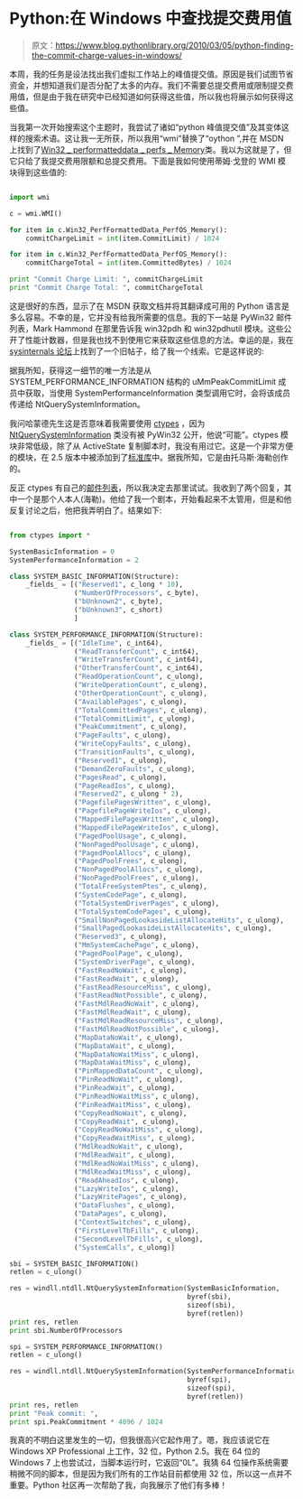 # Python:在 Windows 中查找提交费用值

> 原文：<https://www.blog.pythonlibrary.org/2010/03/05/python-finding-the-commit-charge-values-in-windows/>

本周，我的任务是设法找出我们虚拟工作站上的峰值提交值。原因是我们试图节省资金，并想知道我们是否分配了太多的内存。我们不需要总提交费用或限制提交费用值，但是由于我在研究中已经知道如何获得这些值，所以我也将展示如何获得这些值。

当我第一次开始搜索这个主题时，我尝试了诸如“python 峰值提交值”及其变体这样的搜索术语。这让我一无所获，所以我用“wmi”替换了“oython ”,并在 MSDN 上找到了[Win32 _ performatteddata _ perfs _ Memory](http://msdn.microsoft.com/en-us/library/aa394268%28VS.85%29.aspx)类。我以为这就是了，但它只给了我提交费用限额和总提交费用。下面是我如何使用蒂姆·戈登的 WMI 模块得到这些值的:

```py

import wmi

c = wmi.WMI()

for item in c.Win32_PerfFormattedData_PerfOS_Memory():
    commitChargeLimit = int(item.CommitLimit) / 1024

for item in c.Win32_PerfFormattedData_PerfOS_Memory():
    commitChargeTotal = int(item.CommittedBytes) / 1024

print "Commit Charge Limit: ", commitChargeLimit
print "Commit Charge Total: ", commitChargeTotal

```

这是很好的东西，显示了在 MSDN 获取文档并将其翻译成可用的 Python 语言是多么容易。不幸的是，它并没有给我所需要的信息。我的下一站是 PyWin32 邮件列表，Mark Hammond 在那里告诉我 win32pdh 和 win32pdhutil 模块。这些公开了性能计数器，但是我也找不到使用它来获取这些信息的方法。幸运的是，我在 [sysinternals 论坛](http://forum.sysinternals.com/forum_posts.asp?TID=15540&PID=75852)上找到了一个旧帖子，给了我一个线索。它是这样说的:

据我所知，获得这一细节的唯一方法是从 SYSTEM_PERFORMANCE_INFORMATION 结构的 uMmPeakCommitLimit 成员中获取，当使用 SystemPerformanceInformation 类型调用它时，会将该成员传递给 NtQuerySystemInformation。


我问哈蒙德先生这是否意味着我需要使用 [ctypes](http://python.net/crew/theller/ctypes/) ，因为 [NtQuerySystemInformation](http://msdn.microsoft.com/en-us/library/ms724509%28VS.85%29.aspx) 类没有被 PyWin32 公开，他说“可能”。ctypes 模块非常低级，除了从 ActiveState 复制脚本时，我没有用过它。这是一个非常方便的模块，在 2.5 版本中被添加到了[标准库](http://docs.python.org/library/ctypes.html)中。据我所知，它是由托马斯·海勒创作的。

反正 ctypes 有自己的[邮件列表](https://lists.sourceforge.net/lists/listinfo/ctypes-users)，所以我决定去那里试试。我收到了两个回复，其中一个是那个人本人(海勒)。他给了我一个剧本，开始看起来不太管用，但是和他反复讨论之后，他把我弄明白了。结果如下:

```py

from ctypes import *

SystemBasicInformation = 0
SystemPerformanceInformation = 2

class SYSTEM_BASIC_INFORMATION(Structure):
    _fields_ = [("Reserved1", c_long * 10),
                ("NumberOfProcessors", c_byte),
                ("bUnknown2", c_byte),
                ("bUnknown3", c_short)
                ]

class SYSTEM_PERFORMANCE_INFORMATION(Structure):
    _fields_ = [("IdleTime", c_int64),
                ("ReadTransferCount", c_int64),
                ("WriteTransferCount", c_int64),
                ("OtherTransferCount", c_int64),
                ("ReadOperationCount", c_ulong),
                ("WriteOperationCount", c_ulong),
                ("OtherOperationCount", c_ulong),
                ("AvailablePages", c_ulong),
                ("TotalCommittedPages", c_ulong),
                ("TotalCommitLimit", c_ulong),
                ("PeakCommitment", c_ulong),
                ("PageFaults", c_ulong),
                ("WriteCopyFaults", c_ulong),
                ("TransitionFaults", c_ulong),
                ("Reserved1", c_ulong),
                ("DemandZeroFaults", c_ulong),
                ("PagesRead", c_ulong),
                ("PageReadIos", c_ulong),
                ("Reserved2", c_ulong * 2),
                ("PagefilePagesWritten", c_ulong),
                ("PagefilePageWriteIos", c_ulong),
                ("MappedFilePagesWritten", c_ulong),
                ("MappedFilePageWriteIos", c_ulong),
                ("PagedPoolUsage", c_ulong),
                ("NonPagedPoolUsage", c_ulong),
                ("PagedPoolAllocs", c_ulong),
                ("PagedPoolFrees", c_ulong),
                ("NonPagedPoolAllocs", c_ulong),
                ("NonPagedPoolFrees", c_ulong),
                ("TotalFreeSystemPtes", c_ulong),
                ("SystemCodePage", c_ulong),
                ("TotalSystemDriverPages", c_ulong),
                ("TotalSystemCodePages", c_ulong),
                ("SmallNonPagedLookasideListAllocateHits", c_ulong),
                ("SmallPagedLookasideListAllocateHits", c_ulong),
                ("Reserved3", c_ulong),
                ("MmSystemCachePage", c_ulong),
                ("PagedPoolPage", c_ulong),
                ("SystemDriverPage", c_ulong),
                ("FastReadNoWait", c_ulong),
                ("FastReadWait", c_ulong),
                ("FastReadResourceMiss", c_ulong),
                ("FastReadNotPossible", c_ulong),
                ("FastMdlReadNoWait", c_ulong),
                ("FastMdlReadWait", c_ulong),
                ("FastMdlReadResourceMiss", c_ulong),
                ("FastMdlReadNotPossible", c_ulong),
                ("MapDataNoWait", c_ulong),
                ("MapDataWait", c_ulong),
                ("MapDataNoWaitMiss", c_ulong),
                ("MapDataWaitMiss", c_ulong),
                ("PinMappedDataCount", c_ulong),
                ("PinReadNoWait", c_ulong),
                ("PinReadWait", c_ulong),
                ("PinReadNoWaitMiss", c_ulong),
                ("PinReadWaitMiss", c_ulong),
                ("CopyReadNoWait", c_ulong),
                ("CopyReadWait", c_ulong),
                ("CopyReadNoWaitMiss", c_ulong),
                ("CopyReadWaitMiss", c_ulong),
                ("MdlReadNoWait", c_ulong),
                ("MdlReadWait", c_ulong),
                ("MdlReadNoWaitMiss", c_ulong),
                ("MdlReadWaitMiss", c_ulong),
                ("ReadAheadIos", c_ulong),
                ("LazyWriteIos", c_ulong),
                ("LazyWritePages", c_ulong),
                ("DataFlushes", c_ulong),
                ("DataPages", c_ulong),
                ("ContextSwitches", c_ulong),
                ("FirstLevelTbFills", c_ulong),
                ("SecondLevelTbFills", c_ulong),
                ("SystemCalls", c_ulong)]

sbi = SYSTEM_BASIC_INFORMATION()
retlen = c_ulong()

res = windll.ntdll.NtQuerySystemInformation(SystemBasicInformation,
                                            byref(sbi),
                                            sizeof(sbi),
                                            byref(retlen))
print res, retlen
print sbi.NumberOfProcessors

spi = SYSTEM_PERFORMANCE_INFORMATION()
retlen = c_ulong()

res = windll.ntdll.NtQuerySystemInformation(SystemPerformanceInformation,
                                            byref(spi),
                                            sizeof(spi),
                                            byref(retlen))
print res, retlen
print "Peak commit: ",
print spi.PeakCommitment * 4096 / 1024

```

我真的不明白这里发生的一切，但我很高兴它起作用了。嗯，我应该说它在 Windows XP Professional 上工作，32 位，Python 2.5。我在 64 位的 Windows 7 上也尝试过，当脚本运行时，它返回“0L”。我猜 64 位操作系统需要稍微不同的脚本，但是因为我们所有的工作站目前都使用 32 位，所以这一点并不重要。Python 社区再一次帮助了我，向我展示了他们有多棒！